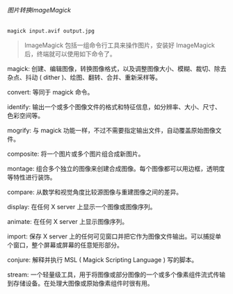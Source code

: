 ###### 图片转换ImageMagick

```cmd
magick input.avif output.jpg
```

> ImageMagick 包括一组命令行工具来操作图片，安装好 ImageMagick 后，终端就可以使用如下命令了。
>

magick: 创建、编辑图像，转换图像格式，以及调整图像大小、模糊、裁切、除去杂点、抖动 ( dither )、绘图、翻转、合并、重新采样等。

convert: 等同于 magick 命令。

identify: 输出一个或多个图像文件的格式和特征信息，如分辨率、大小、尺寸、色彩空间等。

mogrify: 与 magick 功能一样，不过不需要指定输出文件，自动覆盖原始图像文件。

composite: 将一个图片或多个图片组合成新图片。

montage: 组合多个独立的图像来创建合成图像。每个图像都可以用边框，透明度等特性进行装饰。

compare: 从数学和视觉角度比较源图像与重建图像之间的差异。

display: 在任何 X server 上显示一个图像或图像序列。

animate: 在任何 X server 上显示图像序列。

import: 保存 X server 上的任何可见窗口并把它作为图像文件输出。可以捕捉单个窗口，整个屏幕或屏幕的任意矩形部分。

conjure: 解释并执行 MSL ( Magick Scripting Language ) 写的脚本。

stream: 一个轻量级工具，用于将图像或部分图像的一个或多个像素组件流式传输到存储设备。在处理大图像或原始像素组件时很有用。

